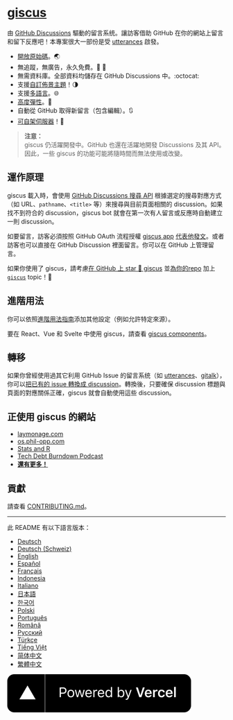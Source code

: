 # [giscus][giscus]

由 [GitHub Discussions][discussions] 驅動的留言系统。讓訪客借助 GitHub 在你的網站上留言和留下反應吧！本專案很大一部份是受 [utterances][utterances] 啟發。

- [開放原始碼][repo]。🌏
- 無追蹤，無廣告，永久免費。📡 🚫
- 無需資料庫。全部資料均儲存在 GitHub Discussions 中。:octocat:
- 支援[自訂佈景主題][creating-custom-themes]！🌗
- 支援[多語言][multiple-languages]。🌐
- [高度彈性][advanced-usage]。🔧
- 自動從 GitHub 取得新留言（包含編輯）。🔃
- [可自架伺服器][self-hosting]！🤳

> **注意：**\
> giscus 仍活躍開發中。GitHub 也還在活躍地開發 Discussions 及其 API。因此，一些 giscus 的功能可能將隨時間而無法使用或改變。

## 運作原理

giscus 載入時，會使用 [GitHub Discussions 搜尋 API][search-api] 根據選定的搜尋對應方式（如 URL、`pathname`、`<title>` 等）來搜尋與目前頁面相關的 discussion。如果找不到符合的 discussion，giscus bot 就會在第一次有人留言或反應時自動建立一則 discussion。

如要留言，訪客必須按照 GitHub OAuth 流程授權 [giscus app][giscus-app] [代表他發文][authorization]。或者訪客也可以直接在 GitHub Discussion 裡面留言。你可以在 GitHub 上管理留言。

[giscus]: https://giscus.app/zh-TW
[discussions]: https://docs.github.com/en/discussions
[utterances]: https://github.com/utterance/utterances
[repo]: https://github.com/giscus/giscus
[advanced-usage]: https://github.com/giscus/giscus/blob/main/ADVANCED-USAGE.md
[creating-custom-themes]: https://github.com/giscus/giscus/blob/main/ADVANCED-USAGE.md#data-theme
[multiple-languages]: https://github.com/giscus/giscus/blob/main/CONTRIBUTING.md#adding-localizations
[self-hosting]: https://github.com/giscus/giscus/blob/main/SELF-HOSTING.md
[search-api]: https://docs.github.com/en/graphql/guides/using-the-graphql-api-for-discussions#search
[giscus-app]: https://github.com/apps/giscus
[authorization]: https://docs.github.com/en/developers/apps/identifying-and-authorizing-users-for-github-apps

<!-- configuration -->

如果你使用了 giscus，請考慮[在 GitHub 上 star 🌟 giscus][repo] 並[為你的repo][topic-howto] 加上 [`giscus`][giscus-topic] topic！🎉

## 進階用法

你可以依照[進階用法指南][advanced-usage]添加其他設定（例如允許特定來源）。

要在 React、Vue 和 Svelte 中使用 giscus，請查看 [giscus components][giscus-component]。

## 轉移

如果你曾經使用過其它利用 GitHub Issue 的留言系统（如 [utterances][utterances]、[gitalk][gitalk]），你可以[把已有的 issue 轉換成 discussion][convert]。轉換後，只要確保 discussion 標題與頁面的對應關係正確，giscus 就會自動使用這些 discussion。

## 正使用 giscus 的網站

- [laymonage.com][laymonage-website]
- [os.phil-opp.com][os-phil-opp]
- [Stats and R][statsandr]
- [Tech Debt Burndown Podcast][techdebtburndown]
- [**還有更多！**][giscus-topic]

## 貢獻

請查看 [CONTRIBUTING.md][contributing]。

[giscus-component]: https://github.com/giscus/giscus-component
[repo]: https://github.com/giscus/giscus
[giscus-topic]: https://github.com/topics/giscus
[topic-howto]: https://docs.github.com/en/github/administering-a-repository/classifying-your-repository-with-topics
[advanced-usage]: https://github.com/giscus/giscus/blob/main/ADVANCED-USAGE.md
[utterances]: https://github.com/utterance/utterances
[gitalk]: https://github.com/gitalk/gitalk
[convert]: https://docs.github.com/en/discussions/managing-discussions-for-your-community/moderating-discussions#converting-an-issue-to-a-discussion
[laymonage-website]: https://laymonage.com/posts/giscus
[os-phil-opp]: https://os.phil-opp.com
[statsandr]: https://statsandr.com
[techdebtburndown]: https://techdebtburndown.com
[contributing]: https://github.com/giscus/giscus/blob/main/CONTRIBUTING.md

<!-- end -->

---

此 README 有以下語言版本：

- [Deutsch](README.de.md)
- [Deutsch (Schweiz)](README.gsw.md)
- [English](README.md)
- [Español](README.es.md)
- [Français](README.fr.md)
- [Indonesia](README.id.md)
- [Italiano](README.it.md)
- [日本語](README.ja.md)
- [한국어](README.ko.md)
- [Polski](README.pl.md)
- [Português](README.pt.md)
- [Română](README.ro.md)
- [Русский](README.ru.md)
- [Türkçe](README.tr.md)
- [Tiếng Việt](README.vi.md)
- [简体中文](README.zh-CN.md)
- [繁體中文](README.zh-TW.md)

[![威力本源 Vercel](public/powered-by-vercel.svg)][vercel]

[vercel]: https://vercel.com/?utm_source=giscus&utm_campaign=oss
